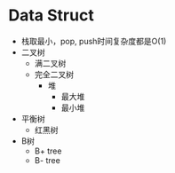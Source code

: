 # Data Struct

* 栈取最小，pop, push时间复杂度都是O(1)
* 二叉树
    - 满二叉树
    - 完全二叉树
        - 堆
            - 最大堆
            - 最小堆
* 平衡树
    - 红黑树
* B树
    - B+ tree
    - B- tree